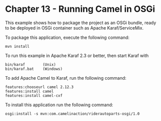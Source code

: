 Chapter 13 - Running Camel in OSGi
========================================

This example shows how to package the project as an OSGi bundle, ready to be deployed
in OSGi container such as Apache Karaf/ServiceMix.

To package this application, execute the following command:

    mvn install

To run this example in Apache Karaf 2.3 or better, then start Karaf with

    bin/karaf        (Unix)
    bin/karaf.bat    (Windows)

To add Apache Camel to Karaf, run the following command:

    features:chooseurl camel 2.12.3
    features:install camel
    features:install camel-cxf

To install this application run the following command:

    osgi:install -s mvn:com.camelinaction/riderautoparts-osgi/1.0



